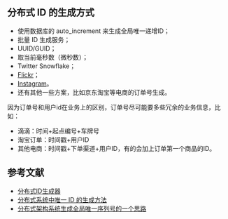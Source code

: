 ## 分布式 ID 的生成方式

- 使用数据库的 auto_increment 来生成全局唯一递增ID；
- 批量 ID 生成服务；
- UUID/GUID；
- 取当前毫秒数（微秒数）；
- Twitter Snowflake；
- [Flickr](http://code.flickr.net/2010/02/08/ticket-servers-distributed-unique-primary-keys-on-the-cheap/)；
- [Instagram](https://instagram-engineering.com/sharding-ids-at-instagram-1cf5a71e5a5c)。
- 还有其他一些方案，比如京东淘宝等电商的订单号生成。

因为订单号和用户id在业务上的区别，订单号尽可能要多些冗余的业务信息，比如：

- 滴滴：时间+起点编号+车牌号
- 淘宝订单：时间戳+用户ID
- 其他电商：时间戳+下单渠道+用户ID，有的会加上订单第一个商品的ID。

## 参考文献

- [分布式ID生成器](https://mp.weixin.qq.com/s?__biz=MjM5ODYxMDA5OQ==&mid=2651960245&idx=1&sn=5cef3d8ca6a3e6e94f61e0edaf985d11)
- [分布式系统中唯一 ID 的生成方法](http://einverne.github.io/post/2017/11/distributed-system-generate-unique-id.html)
- [分布式架构系统生成全局唯一序列号的一个思路](https://mp.weixin.qq.com/s/F7WTNeC3OUr76sZARtqRjw)
